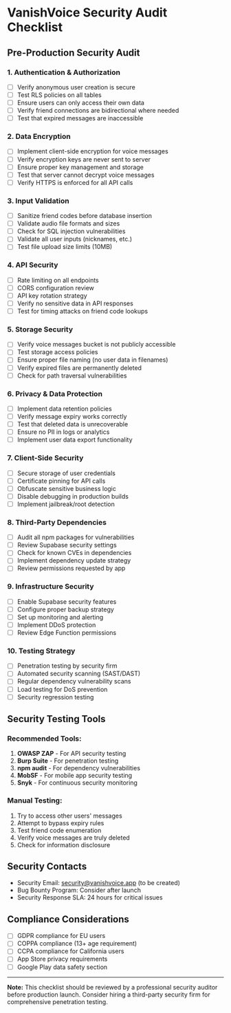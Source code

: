 # VanishVoice Security Audit Checklist

## Pre-Production Security Audit

### 1. **Authentication & Authorization**
- [ ] Verify anonymous user creation is secure
- [ ] Test RLS policies on all tables
- [ ] Ensure users can only access their own data
- [ ] Verify friend connections are bidirectional where needed
- [ ] Test that expired messages are inaccessible

### 2. **Data Encryption**
- [ ] Implement client-side encryption for voice messages
- [ ] Verify encryption keys are never sent to server
- [ ] Ensure proper key management and storage
- [ ] Test that server cannot decrypt voice messages
- [ ] Verify HTTPS is enforced for all API calls

### 3. **Input Validation**
- [ ] Sanitize friend codes before database insertion
- [ ] Validate audio file formats and sizes
- [ ] Check for SQL injection vulnerabilities
- [ ] Validate all user inputs (nicknames, etc.)
- [ ] Test file upload size limits (10MB)

### 4. **API Security**
- [ ] Rate limiting on all endpoints
- [ ] CORS configuration review
- [ ] API key rotation strategy
- [ ] Verify no sensitive data in API responses
- [ ] Test for timing attacks on friend code lookups

### 5. **Storage Security**
- [ ] Verify voice messages bucket is not publicly accessible
- [ ] Test storage access policies
- [ ] Ensure proper file naming (no user data in filenames)
- [ ] Verify expired files are permanently deleted
- [ ] Check for path traversal vulnerabilities

### 6. **Privacy & Data Protection**
- [ ] Implement data retention policies
- [ ] Verify message expiry works correctly
- [ ] Test that deleted data is unrecoverable
- [ ] Ensure no PII in logs or analytics
- [ ] Implement user data export functionality

### 7. **Client-Side Security**
- [ ] Secure storage of user credentials
- [ ] Certificate pinning for API calls
- [ ] Obfuscate sensitive business logic
- [ ] Disable debugging in production builds
- [ ] Implement jailbreak/root detection

### 8. **Third-Party Dependencies**
- [ ] Audit all npm packages for vulnerabilities
- [ ] Review Supabase security settings
- [ ] Check for known CVEs in dependencies
- [ ] Implement dependency update strategy
- [ ] Review permissions requested by app

### 9. **Infrastructure Security**
- [ ] Enable Supabase security features
- [ ] Configure proper backup strategy
- [ ] Set up monitoring and alerting
- [ ] Implement DDoS protection
- [ ] Review Edge Function permissions

### 10. **Testing Strategy**
- [ ] Penetration testing by security firm
- [ ] Automated security scanning (SAST/DAST)
- [ ] Regular dependency vulnerability scans
- [ ] Load testing for DoS prevention
- [ ] Security regression testing

## Security Testing Tools

### Recommended Tools:
1. **OWASP ZAP** - For API security testing
2. **Burp Suite** - For penetration testing
3. **npm audit** - For dependency vulnerabilities
4. **MobSF** - For mobile app security testing
5. **Snyk** - For continuous security monitoring

### Manual Testing:
1. Try to access other users' messages
2. Attempt to bypass expiry rules
3. Test friend code enumeration
4. Verify voice messages are truly deleted
5. Check for information disclosure

## Security Contacts

- Security Email: security@vanishvoice.app (to be created)
- Bug Bounty Program: Consider after launch
- Security Response SLA: 24 hours for critical issues

## Compliance Considerations

- [ ] GDPR compliance for EU users
- [ ] COPPA compliance (13+ age requirement)
- [ ] CCPA compliance for California users
- [ ] App Store privacy requirements
- [ ] Google Play data safety section

---

**Note:** This checklist should be reviewed by a professional security auditor before production launch. Consider hiring a third-party security firm for comprehensive penetration testing.
